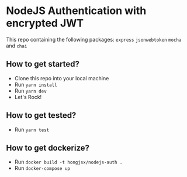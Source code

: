 # NodeJS Authentication with encrypted JWT

This repo containing the following packages: `express` `jsonwebtoken` `mocha` and `chai`

## How to get started?
- Clone this repo into your local machine
- Run `yarn install`
- Run `yarn dev`
- Let's Rock!

## How to get tested?
- Run `yarn test`

## How to get dockerize?
- Run `docker build -t hongjsx/nodejs-auth . `
- Run `docker-compose up`
